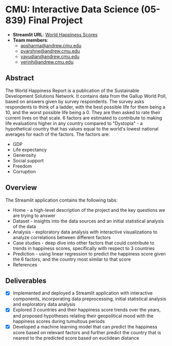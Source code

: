 # CMU: Interactive Data Science (05-839) Final Project
* **Streamlit URL**: [World Happiness Scores]()
* **Team members**:
  * apsharma@andrew.cmu.edu
  * pvarshne@andrew.cmu.edu
  * vayudian@andrew.cmu.edu
  * yerinh@andrew.cmu.edu


## Abstract
The World Happiness Report is a publication of the Sustainable Development Solutions Network. It contains data from the Gallup World Poll, based on answers given by survey respondents. The survey asks respondents to think of a ladder, with the best possible life for them being a 10, and the worst possible life being a 0. They are then asked to rate their current lives on that scale. 6 factors are estimated to contribute to making life evaluations higher in any country compared to "Dystopia" - a hypothetical country that has values equal to the world's lowest national averages for each of the factors. The factors are:
* GDP
* Life expectancy
* Generosity
* Social support
* Freedom
* Corruption

## Overview
The Streamlit application contains the following tabs:
* Home - a high-level description of the project and the key questions we are trying to answer
* Dataset - insights into the data sources and an initial statistical analysis of the data
* Analysis - exploratory data analysis with interactive visualizations to analyze correlations between different factors
* Case studies - deep dive into other factors that could contribute to trends in happiness scores, specifically with respect to 3 countries
* Prediction - using linear regression to predict the happiness score given the 6 factors, and the country most similar to that score
* References

## Deliverables
- [x] Implemented and deployed a Streamlit application with interactive components, incorporating data preprocessing, initial statistical analysis and exploratory data analysis
- [x] Explored 3 countries and their happiness score trends over the years, and proposed hypotheses relating their geopolitical mood with the happiness scores during tumultous periods
- [x] Developed a machine learning model that can predict the happiness score based on relevant factors and further predict the country that is nearest to the predicted score based on euclidean distance
